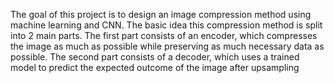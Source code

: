 The goal of this project is to design an image compression method using machine learning and CNN. The basic idea this compression method is split into 2 main parts. The first part consists of an encoder, which compresses the image as much as possible while preserving as much necessary data as possible. The second part consists of a decoder, which uses a trained model to predict the expected outcome of the image after upsampling
